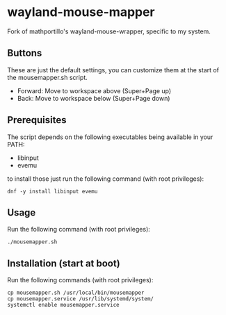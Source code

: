 # wayland-mouse-mapper
Fork of mathportillo's wayland-mouse-wrapper, specific to my system.

## Buttons
These are just the default settings, you can customize them at the start of the mousemapper.sh script.

- Forward: Move to workspace above  (Super+Page up)
- Back: Move to workspace below  (Super+Page down)

## Prerequisites
The script depends on the following executables being available in your PATH:
- libinput
- evemu

to install those just run the following command (with root privileges):
```
dnf -y install libinput evemu
```

## Usage
Run the following command (with root privileges):
```
./mousemapper.sh
```

## Installation (start at boot)
Run the following commands (with root privileges):
```
cp mousemapper.sh /usr/local/bin/mousemapper
cp mousemapper.service /usr/lib/systemd/system/
systemctl enable mousemapper.service
```
